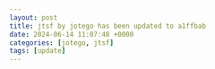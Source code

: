 ```yaml
---
layout: post
title: jtsf by jotego has been updated to a1ffbab
date: 2024-06-14 11:07:48 +0000
categories: [jotego, jtsf]
tags: [update]
---
```


